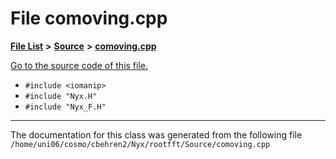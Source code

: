 
# File comoving.cpp


[**File List**](files.md) **>** [**Source**](dir_74389ed8173ad57b461b9d623a1f3867.md) **>** [**comoving.cpp**](comoving_8cpp.md)

[Go to the source code of this file.](comoving_8cpp_source.md)



* `#include <iomanip>`
* `#include "Nyx.H"`
* `#include "Nyx_F.H"`
























------------------------------
The documentation for this class was generated from the following file `/home/uni06/cosmo/cbehren2/Nyx/rootfft/Source/comoving.cpp`